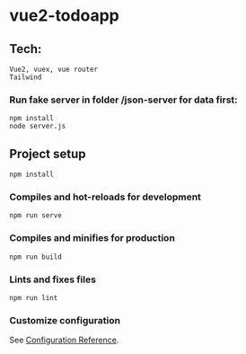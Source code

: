 # vue2-todoapp
## Tech:
```
Vue2, vuex, vue router
Tailwind
```
### Run fake server in folder /json-server for data first:
```
npm install
node server.js
```
## Project setup
```
npm install
```

### Compiles and hot-reloads for development
```
npm run serve
```

### Compiles and minifies for production
```
npm run build
```

### Lints and fixes files
```
npm run lint
```
### Customize configuration
See [Configuration Reference](https://cli.vuejs.org/config/).
